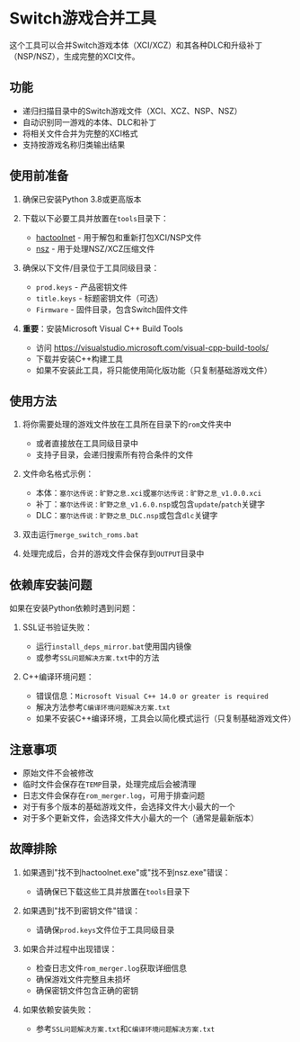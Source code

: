 # Switch游戏合并工具

这个工具可以合并Switch游戏本体（XCI/XCZ）和其各种DLC和升级补丁（NSP/NSZ），生成完整的XCI文件。

## 功能

- 递归扫描目录中的Switch游戏文件（XCI、XCZ、NSP、NSZ）
- 自动识别同一游戏的本体、DLC和补丁
- 将相关文件合并为完整的XCI格式
- 支持按游戏名称归类输出结果

## 使用前准备

1. 确保已安装Python 3.8或更高版本
2. 下载以下必要工具并放置在`tools`目录下：
   - [hactoolnet](https://github.com/Thealexbarney/libhac/releases) - 用于解包和重新打包XCI/NSP文件
   - [nsz](https://github.com/nicoboss/nsz/releases) - 用于处理NSZ/XCZ压缩文件

3. 确保以下文件/目录位于工具同级目录：
   - `prod.keys` - 产品密钥文件
   - `title.keys` - 标题密钥文件（可选）
   - `Firmware` - 固件目录，包含Switch固件文件

4. **重要**：安装Microsoft Visual C++ Build Tools
   - 访问 https://visualstudio.microsoft.com/visual-cpp-build-tools/
   - 下载并安装C++构建工具
   - 如果不安装此工具，将只能使用简化版功能（只复制基础游戏文件）

## 使用方法

1. 将你需要处理的游戏文件放在工具所在目录下的`rom`文件夹中
   - 或者直接放在工具同级目录中
   - 支持子目录，会递归搜索所有符合条件的文件

2. 文件命名格式示例：
   - 本体：`塞尔达传说：旷野之息.xci`或`塞尔达传说：旷野之息_v1.0.0.xci`
   - 补丁：`塞尔达传说：旷野之息_v1.6.0.nsp`或包含`update`/`patch`关键字
   - DLC：`塞尔达传说：旷野之息_DLC.nsp`或包含`dlc`关键字

3. 双击运行`merge_switch_roms.bat`

4. 处理完成后，合并的游戏文件会保存到`OUTPUT`目录中

## 依赖库安装问题

如果在安装Python依赖时遇到问题：

1. SSL证书验证失败：
   - 运行`install_deps_mirror.bat`使用国内镜像
   - 或参考`SSL问题解决方案.txt`中的方法

2. C++编译环境问题：
   - 错误信息：`Microsoft Visual C++ 14.0 or greater is required`
   - 解决方法参考`C编译环境问题解决方案.txt`
   - 如果不安装C++编译环境，工具会以简化模式运行（只复制基础游戏文件）

## 注意事项

- 原始文件不会被修改
- 临时文件会保存在`TEMP`目录，处理完成后会被清理
- 日志文件会保存在`rom_merger.log`，可用于排查问题
- 对于有多个版本的基础游戏文件，会选择文件大小最大的一个
- 对于多个更新文件，会选择文件大小最大的一个（通常是最新版本）

## 故障排除

1. 如果遇到"找不到hactoolnet.exe"或"找不到nsz.exe"错误：
   - 请确保已下载这些工具并放置在`tools`目录下

2. 如果遇到"找不到密钥文件"错误：
   - 请确保`prod.keys`文件位于工具同级目录

3. 如果合并过程中出现错误：
   - 检查日志文件`rom_merger.log`获取详细信息
   - 确保游戏文件完整且未损坏
   - 确保密钥文件包含正确的密钥

4. 如果依赖安装失败：
   - 参考`SSL问题解决方案.txt`和`C编译环境问题解决方案.txt` 